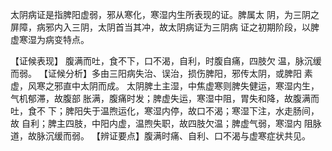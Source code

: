 太阴病证是指脾阳虚弱，邪从寒化，寒湿内生所表现的证。脾属太
阴，为三阴之屏障，病邪内入三阴，太阴首当其冲，故太阴病证为三阴病
证之初期阶段，以脾虚寒湿为病变特点。

【证候表现】
腹满而吐，食不下，口不渴，自利，时腹自痛，四肢欠
温，脉沉缓而弱。
【证候分析】多由三阳病失治、误治，损伤脾阳，邪传太阴，或脾阳
素虚，风寒之邪直中太阴而成。
太阴脾土主湿，中焦虚寒则脾失健运，寒湿内生，气机郁滞，故腹部
胀满，腹痛时发；脾虚失运，寒湿中阻，胃失和降，故腹满而吐，食不
下；脾阳失于温煦运化，寒湿内停，故口不渴；寒湿下注，水走肠间，故
自利；脾主四肢，中阳内虚，温煦失职，故四肢欠温；脾虚气弱，寒湿内
阻脉道，故脉沉缓而弱。
【辨证要点】腹满时痛、自利、口不渴与虚寒症状共见。